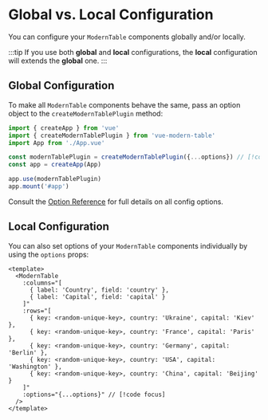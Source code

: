 # Global vs. Local Configuration

You can configure your `ModernTable` components globally and/or locally.

:::tip
If you use both **global** and **local** configurations, the **local** configuration will extends the **global** one.
:::

## Global Configuration

To make all `ModernTable` components behave the same, pass an option object to the `createModernTablePlugin` method:

```js
import { createApp } from 'vue'
import { createModernTablePlugin } from 'vue-modern-table'
import App from './App.vue'

const modernTablePlugin = createModernTablePlugin({...options}) // [!code focus]
const app = createApp(App)

app.use(modernTablePlugin)
app.mount('#app')
```

Consult the [Option Reference](#) for full details on all config options.

## Local Configuration

You can also set options of your `ModernTable` components individually by using the `options` props:

```vue
<template>
  <ModernTable
    :columns="[
      { label: 'Country', field: 'country' },
      { label: 'Capital', field: 'capital' }
    ]"
    :rows="[
      { key: <random-unique-key>, country: 'Ukraine', capital: 'Kiev' },
      { key: <random-unique-key>, country: 'France', capital: 'Paris' },
      { key: <random-unique-key>, country: 'Germany', capital: 'Berlin' },
      { key: <random-unique-key>, country: 'USA', capital: 'Washington' },
      { key: <random-unique-key>, country: 'China', capital: 'Beijing' }
    ]"
    :options="{...options}" // [!code focus]
  />
</template>
```